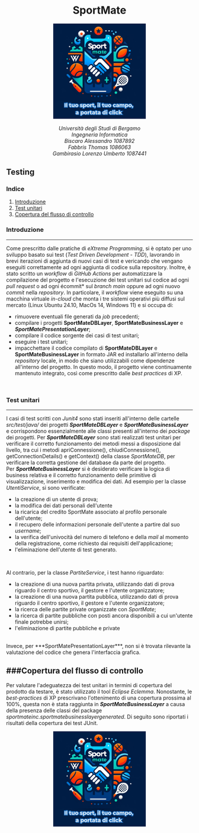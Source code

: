 <p>
       <h1 align="center">SportMate </h1> 
</p>

  <p align="center"  >
      <img src="../Immagini/SportMate3MottoSmall.PNG" width="250" />   
 </p> 
 <p align="center"> <em> Università degli Studi di Bergamo <br/>
Ingegneria Informatica <br/>
Biscaro Alessandro 1087892 <br/>
Fabbris Thomas 1086063 <br/>
Gambirasio Lorenzo Umberto 1087441 </em>
</p >

## Testing


### Indice

1. [Introduzione](#Introduzione)
2. [Test unitari](#Test-unitari)
3. [Copertura del flusso di controllo](#Copertura-del-flusso-di-controllo)

### Introduzione
---

Come prescritto dalle pratiche di *eXtreme Programming*, si è optato per uno sviluppo basato sui test (*Test Driven Development - TDD*), lavorando in brevi iterazioni di aggiunta di nuovi casi di test e vericando che vengano eseguiti correttamente ad ogni aggiunta di codice sulla repository. 
Inoltre, è stato scritto un *workflow* di *GitHub Actions* per automatizzare la compilazione del progetto e l'esecuzione dei test unitari sul codice ad ogni *pull request* o ad ogni écommit* sul *branch main* oppure ad ogni nuovo *commit* nella *repository*. 
In particolare, il *workflow* viene eseguito su una macchina virtuale *in-cloud* che monta i tre sistemi operativi più diffusi sul mercato (Linux Ubuntu 24.10, MacOs 14, Windows 11) e si occupa di:
- rimuovere eventuali file generati da *job* precedenti;
- compilare i progetti **SportMateDBLayer**, **SportMateBusinessLayer** e ***SportMatePresentationLayer***;
- compilare il codice sorgente dei casi di test unitari;
- eseguire i test unitari;
- impacchettare il codice compilato di **SportMateDBLayer** e **SportMateBusinessLayer** in formato JAR ed installarlo all'interno della *repository* locale, in modo che siano utilizzabili come dipendenze all'interno del progetto.
In questo modo, il progetto viene continuamente mantenuto integrato, così come prescritto dalle *best practices* di XP.
<br/>

### Test unitari
---
I casi di test scritti con *Junit4* sono stati inseriti all'interno delle cartelle *src/test/java/* dei progetti ***SportMateDBLayer*** e ***SportMateBusinessLayer*** e corrispondono essenzialmente alle classi presenti all'interno dei *package* dei progetti. 
Per ***SportMateDBLayer*** sono stati realizzati test unitari per verificare il corretto funzionamento dei metodi messi a disposizione dal livello, tra cui i metodi apriConnessione(), chiudiConnessione(), getConnectionDetails() e getContext() della classe *SportMateDB*, per verificare la corretta gestione del database da parte del progetto. <br/> Per ***SportMateBusinessLayer*** si è desiderato verificare la logica di business relativa e il corretto funzionamento delle primitive di visualizzazione, inserimento e modifica dei dati. Ad esempio per la classe *UtentiService*, si sono verificate:
- la creazione di un utente di prova;
- la modifica dei dati personali dell'utente
- la ricarica del credito SportMate associato al profilo personale dell'utente;
- il recupero delle informazioni personale dell'utente a partire dal suo *username*;
- la verifica dell'univocità del numero di telefono e della *mail* al momento della registrazione, come richiesto dai requisiti dell'applicazione;
- l'eliminazione dell'utente di test generato.
<br/>

Al contrario, per la classe *PartiteService*, i test hanno riguardato:
- la creazione di una nuova partita privata, utilizzando dati di prova riguardo il centro sportivo, il gestore e l'utente organizzatore;
- la creazione di una nuova partita pubblica, utilizzando dati di prova riguardo il centro sportivo, il gestore e l'utente organizzatore;
- la ricerca delle partite private organizzate con *SportMate*;
- la ricerca di partite pubbliche con posti ancora disponibili a cui un'utente finale potrebbe unirsi;
- l'eliminazione di partite pubbliche e private
<br/>
Invece, per ***SportMatePresentationLayer***, non si è trovata rilevante la valutazione del codice che genera l'interfaccia grafica.
<br/>

###Copertura del flusso di controllo
---
Per valutare l'adeguatezza dei test unitari in termini di copertura del prodotto da testare, è stato utilizzato il tool *Eclipse Eclemma*. Nonostante, le *best-practices* di XP prescrivano l'ottenimento di una copertura prossima al 100%, questa non è stata raggiunta in ***SportMateBusinessLayer*** a causa della presenza delle classi del package *sportmateinc.sportmatebusinesslayergenerated*. Di seguito sono riportati i risultati della copertura dei test JUnit. 
  <p align="center"  >
      <img src="../Immagini/SportMate3MottoSmall.PNG" width="250" />   
 </p> 
